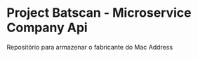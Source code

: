 # Project Batscan - Microservice Company Api
Repositório para armazenar o fabricante do Mac Address
